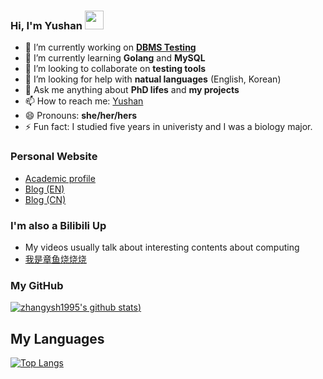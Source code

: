 ### Hi, I'm Yushan <img src="https://raw.githubusercontent.com/MartinHeinz/MartinHeinz/master/wave.gif" width="30px">

- 🔭 I’m currently working on **[DBMS Testing](https://github.com/zhangysh1995/awesome-database-testing)**
- 🌱 I’m currently learning **Golang** and **MySQL**
- 👯 I’m looking to collaborate on **testing tools**
- 🤔 I’m looking for help with **natual languages** (English, Korean)
- 💬 Ask me anything about **PhD lifes** and **my projects**
- 📫 How to reach me: [Yushan](mailto:zhangysh1995@gmail.com)
- 😄 Pronouns: **she/her/hers**
- ⚡ Fun fact: I studied five years in univeristy and I was a biology major.

### Personal Website
- [Academic profile](http://home.cse.ust.hk/~yzhanghw/)
- [Blog (EN)](http://zhangyushao.site/)
- [Blog (CN)](https://blog.csdn.net/kids412kelly)

### I'm also a Bilibili Up
- My videos usually talk about interesting contents about computing
- [我是章鱼烧烧烧](https://space.bilibili.com/4327708)

### My GitHub
[![zhangysh1995's github stats](https://github-readme-stats.vercel.app/api?username=zhangysh1995&count_private=true))](https://github.com/anuraghazra/github-readme-stats)

## My Languages
[![Top Langs](https://github-readme-stats.vercel.app/api/top-langs/?username=zhangysh1995&layout=compact)](https://github.com/anuraghazra/github-readme-stats)
